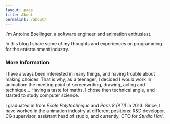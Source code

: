 ```yaml
---
layout: page
title: About
permalink: /about/
---
```


I'm Antoine Boellinger, a software engineer and animation enthusiast.

In this blog I share some of my thoughts and experiences on programming for the entertainment industry.


### More Information

I have always been interested in many things, and having trouble about making choices.
That is why, as a teenager, I decided I would work in animation: the meeting point of screenwriting, drawing, acting and technique...
Having a taste fot maths, I chose then technical angle, and started to study computer science.

I graduated in from *Ecole Polytechnique* and *Paris 8 (ATI)* in 2013.
Since, I have worked in the animation industry at different positions:
R&D developer, CG supervisor, assistant head of studio, and currently, CTO for *Studio Hari*.
	